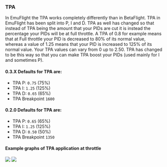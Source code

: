 ### TPA
In EmuFlight the TPA works completely differently than in BetaFlight. TPA in EmuFlight has been split into P, I and D. TPA as well has changed so that instead of TPA being the amount that your PIDs are cut it is instead the percentage your PIDs will be at full throttle. A TPA of 0.8 for example means that at Full throttle your PID is decreased to 80% of its normal value, whereas a value of 1.25 means that your PID is increased to 125% of its normal value. Your TPA values can vary from 0 up to 2.50. TPA has changed to be this way so that you can make TPA boost your PIDs (used mainly for I and sometimes P).

#### 0.3.X Defaults for TPA are:
* TPA P: `0.75` (75%)
* TPA I: `1.25` (125%)
* TPA D: `0.65` (65%)
* TPA Breakpoint `1600`

#### 0.2.0 Defaults for TPA are:
* TPA P: `0.65` (65%)
* TPA I: `1.25` (125%)
* TPA D: `0.50` (50%)
* TPA Breakpoint `1350`

#### Example graphs of TPA application at throttle
![](https://github.com/emuflight/EmuFlight/blob/master/docs/Screenshots/EMUF-TPA.png)
![](/emuflight/EmuFlight/blob/master/docs/assets/images/Emu_TPA_2.png)